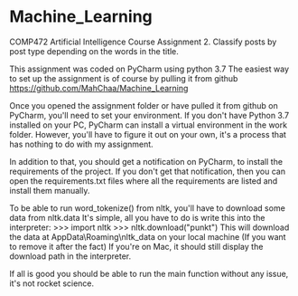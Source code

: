 # Machine_Learning
COMP472 Artificial Intelligence Course Assignment 2. Classify posts by post type depending on the words in the title.

This assignment was coded on PyCharm using python 3.7
The easiest way to set up the assignment is of course by pulling it from github https://github.com/MahChaa/Machine_Learning

Once you opened the assignment folder or have pulled it from github on PyCharm, you'll need to set your environment.
If you don't have Python 3.7 installed on your PC, PyCharm can install a virtual environment in the work folder.
However, you'll have to figure it out on your own, it's a process that has nothing to do with my assignment.

In addition to that, you should get a notification on PyCharm, to install the requirements of the project.
If you don't get that notification, then you can open the requirements.txt files where all the requirements are listed and
install them manually.

To be able to run word_tokenize() from nltk, you'll have to download some data from nltk.data
It's simple, all you have to do is write this into the interpreter:
\>>> import nltk
\>>> nltk.download("punkt")
This will download the data at AppData\Roaming\nltk_data on your local machine (If you want to remove it after the fact)
If you're on Mac, it should still display the download path in the interpreter.

If all is good you should be able to run the main function without any issue, it's not rocket science.
